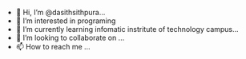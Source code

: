 - 👋 Hi, I’m @dasithsithpura...
- 👀 I’m interested in programing
- 🌱 I’m currently learning infomatic instritute of technology campus...
- 💞️ I’m looking to collaborate on ...
- 📫 How to reach me ...

<!---
dasithsithpura/dasithsithpura is a ✨ special ✨ repository because its `README.md` (this file) appears on your GitHub profile.
You can click the Preview link to take a look at your changes.
--->
